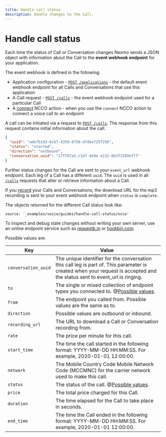 ```yaml
---
title: Handle call status
description: Handle changes to the Call.
---
```


# Handle call status

Each time the status of Call or Conversation changes Nexmo sends a JSON object with information about the Call to the **event webhook endpoint** for your application.

The event webhook is defined in the following:

* Application configuration - [`POST /applications`](/api/application#create) - the default event webhook endpoint for all Calls and Conversations that use this application
* A Call request - [`POST /calls`](/api/voice#payload) - the event webhook endpoint used for a particular Call
* A [connect](/voice/guides/ncco-reference#connect) NCCO action - when you use the `connect` NCCO action to connect a voice call to an endpoint

A call can be initiated via a request to [`POST /calls`](/api/voice#payload). The response from this request contains initial information about the call.

```json
{
  "uuid": "ade7b1d3-6cb7-4350-8750-dfdee725f256",
  "status": "started",
  "direction": "outbound",
  "conversation_uuid": "17f767a5-c1d7-4e9e-a132-6b3f3289efff"
}
```

Further status changes for the Call are sent to your `event_url` webhook endpoint. Each leg of a Call has a different `uuid`. The `uuid` is used in all [`/calls`](/api/voice#payload) requests that alter or retrieve information about a Call.

If you [record](/voice/guides/record-calls-and-conversations) your Calls and Conversations, the download URL for the mp3 recording is sent to your event webhook endpoint when `status` is `complete`.

The objects returned for the different Call status look like:

```tabbed_content
source: '_examples/voice/guides/handle-call-status/ncco'
```

To inspect and debug state changes without writing your own server, use an online endpoint service such as [requestb.in](http://requestb.in/) or [hookbin.com](https://hookbin.com/).

Possible values are:

Key | Value
-- | --
`conversation_uuid` | The unique identifier for the conversation this call leg is part of. This parameter is created when your request is accepted and the status sent to event_url is ringing.
`to` | The single or mixed collection of endpoint types you connected to. @[Possible values](/_modals/voice/guides/handle-call-status/to.md).
`from` | The endpoint you called from. Possible values are the same as to.
`direction` | Possible values are outbound or inbound.
`recording_url` | The URL to download a Call or Conversation recording from.
`rate` | The price per minute for this call.
`start_time` | The time the call started in the following format: YYYY-MM-DD HH:MM:SS. For example, 2020-01-01 12:00:00.
`network` | The Mobile Country Code Mobile Network Code (MCCMNC) for the carrier network used to make this call.
`status` | The status of the call. @[Possible values](/_modals/voice/guides/handle-call-status/status.md).
`price` | The total price charged for this Call.
`duration` | The time elapsed for the Call to take place in seconds.
`end_time` | The time the Call ended in the following format: YYYY-MM-DD HH:MM:SS. For example, 2020-01-01 12:00:00.

